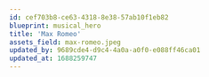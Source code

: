 ```yaml
---
id: cef703b8-ce63-4318-8e38-57ab10f1eb82
blueprint: musical_hero
title: 'Max Romeo'
assets_field: max-romeo.jpeg
updated_by: 9689cde4-d9c4-4a0a-a0f0-e088ff46ca01
updated_at: 1688259747
---
```

